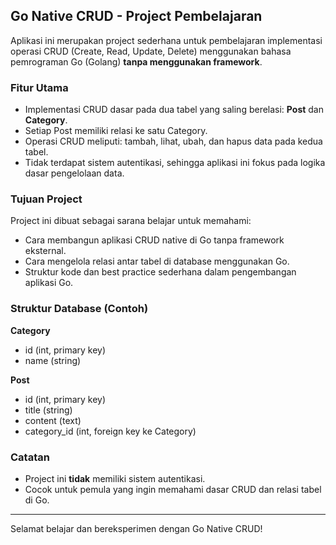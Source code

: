 ## Go Native CRUD - Project Pembelajaran

Aplikasi ini merupakan project sederhana untuk pembelajaran implementasi operasi CRUD (Create, Read, Update, Delete) menggunakan bahasa pemrograman Go (Golang) **tanpa menggunakan framework**.

### Fitur Utama
- Implementasi CRUD dasar pada dua tabel yang saling berelasi: **Post** dan **Category**.
- Setiap Post memiliki relasi ke satu Category.
- Operasi CRUD meliputi: tambah, lihat, ubah, dan hapus data pada kedua tabel.
- Tidak terdapat sistem autentikasi, sehingga aplikasi ini fokus pada logika dasar pengelolaan data.

### Tujuan Project
Project ini dibuat sebagai sarana belajar untuk memahami:
- Cara membangun aplikasi CRUD native di Go tanpa framework eksternal.
- Cara mengelola relasi antar tabel di database menggunakan Go.
- Struktur kode dan best practice sederhana dalam pengembangan aplikasi Go.

### Struktur Database (Contoh)

**Category**
- id (int, primary key)
- name (string)

**Post**
- id (int, primary key)
- title (string)
- content (text)
- category_id (int, foreign key ke Category)

### Catatan
- Project ini **tidak** memiliki sistem autentikasi.
- Cocok untuk pemula yang ingin memahami dasar CRUD dan relasi tabel di Go.

---
Selamat belajar dan bereksperimen dengan Go Native CRUD!
